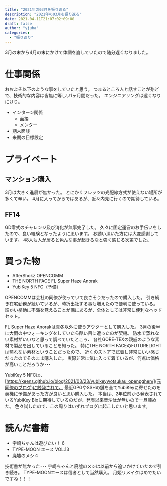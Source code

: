 ```yaml
---
title: "2021年の03月を振り返る"
description: "2021年の03月を振り返る"
date: 2021-04-11T21:07:02+09:00
draft: false
author: "yjuba"
categories:
  - "振り返り"
---
```


3月の末から4月の末にかけて体調を崩していたので随分遅くなりました。

# 仕事関係

おおよそ以下のような事をしていたと思う。
つまるところ人と話すことが殆どで、技術的な内容は皆無に等しい1ヶ月間だった。
エンジニアリングは遠くなりにけり。
- インターン関係
  - 面接
  - メンター
- 期末面談
- 来期の目標設定

# プライベート

## マンション購入
3月は大きく進展が無かった。
とにかくフレッツの光配線方式が使えない場所が多くて辛い。
4月に入ってからではあるが、近々内見に行くので期待している。

## FF14
GD零式のチャレンジ及び消化が無事完了した。
久々に固定運営のお手伝いをしたので、良い経験となったように思います。
お誘い頂いた方には大変感謝しています。
48人も人が居ると色んな事が起きるなと強く感じる次第でした。

# 買った物
- AfterShokz OPENCOMM
- THE NORTH FACE FL Super Haze Anorak
- YubiKey 5 NFC（予備）

OPENCOMMは会社の同僚が使っていて良さそうだったので購入した。
引き続き在宅勤務が続いているが、時折出社する事も増えたので便利に使っている。
細かい挙動に不満を覚えることが偶にあるが、全体としては非常に便利なヘッドセット。

FL Super Haze Anorakは真冬以外に使うアウターとして購入した。
3月の後半に大雨の中ウォーキングをしていたら酷い目に遭ったのが契機。
防水で蒸れない素材がいいなと思って調べていたところ、
各社GORE-TEXの親戚のような素材で製品を出していることを知った。
特にTHE NORTH FACEのFUTURELIGHTは蒸れない素材ということだったので、
近くのストアで試着し非常にいい感じだったのでそのまま購入した。
実際非常に気に入って着ているが、何点は価格が高いことだろうか･･･

YubiKey 5 NFCは、[https://keens.github.io/blog/2021/03/23/yubikeywotsukau_openpghen/](元同僚のブログ)に触発されて、
最近GPGやSSHの鍵を全てYubiKeyに寄せたのを契機に予備があった方が良いと思い購入した。
本当は、2年位前から発表されているYubiKey Bioに期待しているのだが、発表以来音沙汰が無いので一旦諦めた。
色々試したので、この周りはいずれブログに起こしたいと思います。

# 読んだ書籍
- 宇崎ちゃんは遊びたい！ 6
- TYPE-MOON エース VOL.13
- 廃墟のメシ４

技術書が無かった･･･
宇崎ちゃんと廃墟のメシは以前から追いかけていたので引き続き。
TYPE-MOONエースは信者として当然購入。
月姫リメイクはめでたいですね！！！
